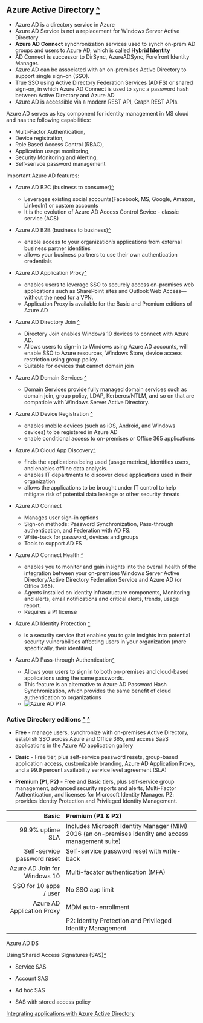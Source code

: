 ## Azure Active Directory [^](https://azure.microsoft.com/documentation/articles/active-directory-whatis/)

* Azure AD is a directory service in Azure
* Azure AD Service is not a replacement for Windows Server Active Directory
* **Azure AD Connect** synchronization services used to synch on-prem AD groups and users to Azure AD, which is called **Hybrid Identity**
* AD Connect is successor to DirSync, AzureADSync, Forefront Identity Manager.
* Azure AD can be associated with an on-premises Active Directory to support single sign-on (SSO).
* True SSO using Active Directory Federation Services (AD FS) or shared sign-on, in which Azure AD Connect is used to sync a password hash between Active Directory and Azure AD
* Azure AD is accessible via a modern REST API, Graph REST APIs.

Azure AD serves as key component for identity management in MS cloud and has the following capabilities:
* Multi-Factor Authentication,
* Device registration,
* Role Based Access Control (RBAC),
* Application usage monitoring,
* Security Monitoring and Alerting,
* Self-serivce password management

Important Azure AD features:
* Azure AD B2C (business to consumer)[^](https://azure.microsoft.com/documentation/articles/active-directory-b2c-overview/)

    - Leverages existing social accounts(Facebook, MS, Google, Amazon, LinkedIn) or custom accounts
    - It is the evolution of Azure AD Access Control Sevice - classic service (ACS) 

* Azure AD B2B (business to business)[^](https://azure.microsoft.com/documentation/articles/active-directory-b2b-collaboration-overview/)

    - enable access to your organization’s applications from external business partner identities
    - allows your business partners to use their own authentication credentials
* Azure AD Application Proxy[^](https://azure.microsoft.com/documentation/articles/active-directory-application-proxy-get-started/)
    - enables users to leverage SSO to securely access on-premises web applications such as SharePoint sites and Outlook Web Access—without the need for a VPN.
    - Application Proxy is available for the Basic and Premium editions of Azure AD

* Azure AD Directory Join [^](https://azure.microsoft.com/documentation/articles/active-directory-azureadjoin-windows10-devices-overview/)

    - Directory Join enables Windows 10 devices to connect with Azure AD.
    - Allows users to sign-in to Windows using Azure AD accounts, will enable SSO to Azure resources, Windows Store, device access restriction using group policy.
    - Suitable for devices that cannot domain join

* Azure AD Domain Services [^](https://azure.microsoft.com/documentation/articles/active-directory-ds-overview/)
    - Domain Services provide fully managed domain services such as domain join, group policy, LDAP, Kerberos/NTLM, and so on that are compatible with Windows Server Active Directory.

* Azure AD Device Registration [^](https://azure.microsoft.com/documentation/articles/active-directory-conditional-access-device-registration-overview/)
    - enables mobile devices (such as iOS, Android, and Windows devices) to be registered in Azure AD
   - enable conditional access to on-premises or Office 365 applications

* Azure AD Cloud App Discovery[^](https://azure.microsoft.com/documentation/articles/active-directory-cloudappdiscovery-whatis/)

    - finds the applications being used (usage metrics), identifies users, and enables offline data analysis.
    - enables IT departments to discover cloud applications used in their organization
    - allows the applications to be brought under IT control to help mitigate risk of potential data leakage or other security threats

* Azure AD Connect
	- Manages user sign-in options
	- Sign-on methods: Password Synchronization, Pass-through authentication, and Federation with AD FS.
	- Write-back for password, devices and groups
	- Tools to support AD FS	
	
* Azure AD Connect Health [^](https://azure.microsoft.com/documentation/articles/active-directory-aadconnect-health/)

    - enables you to monitor and gain insights into the overall health of the integration between your on-premises Windows Server Active Directory/Active Directory Federation Service and Azure AD (or Office 365).
	- Agents installed on identity infrastructure components, Monitoring and alerts, email notifications and critical alerts, trends, usage report.
	- Requires a P1 license

* Azure AD Identity Protection [^](https://azure.microsoft.com/documentation/articles/active-directory-identityprotection/) 

    - is a security service that enables you to gain insights into potential security vulnerabilities affecting users in your organization (more specifically, their identities)

* Azure AD Pass-through Authentication[^](https://docs.microsoft.com/en-us/azure/active-directory/connect/active-directory-aadconnect-pass-through-authentication)
	- Allows your users to sign in to both on-premises and cloud-based applications using the same passwords.
	- This feature is an alternative to Azure AD Password Hash Synchronization, which provides the same benefit of cloud authentication to organizations
	- ![Azure AD PTA](https://docs.microsoft.com/en-us/azure/active-directory/connect/media/active-directory-aadconnect-pass-through-authentication/pta1.png)


### Active Directory editions [^](https://docs.microsoft.com/en-us/azure/active-directory/active-directory-whatis#choose-an-edition) [^](https://azure.microsoft.com/en-us/pricing/details/active-directory/)

* **Free** - manage users, synchronize with on-premises Active Directory, establish SSO across Azure and Office 365, and access SaaS applications in the Azure AD application gallery

* **Basic** - Free tier, plus self-service password resets, group-based application access, customizable branding, Azure AD Application Proxy, and a 99.9 percent availability service level agreement (SLA)

* **Premium (P1, P2)** - Free and Basic tiers, plus self-service group management, advanced security reports and alerts, Multi-Factor Authentication, and licenses for Microsoft Identity Manager. P2: provides Identity Protection and Privileged Identity Management.

| **Basic** | **Premium (P1 & P2)**|
|---:|:---|
|99.9% uptime SLA | Includes Microsoft Identity Manager (MIM) 2016 (an on-premises identity and access management suite)|
| Self-service password reset |  Self-service password reset with write-back |
| Azure AD Join for Windows 10 | Multi-facator authentication (MFA) |
| SSO for 10 apps / user |  No SSO app limit |
| Azure AD Application Proxy | MDM auto-enrollment|
| | P2: Identity Protection and Privileged Identity Management|

Azure AD DS

Using Shared Access Signatures (SAS)[^](https://docs.microsoft.com/en-in/azure/storage/common/storage-dotnet-shared-access-signature-part-1)
* Service SAS
* Account SAS

* Ad hoc SAS
* SAS with stored access policy

[Integrating applications with Azure Active Directory](https://docs.microsoft.com/en-us/azure/active-directory/develop/active-directory-integrating-applications)